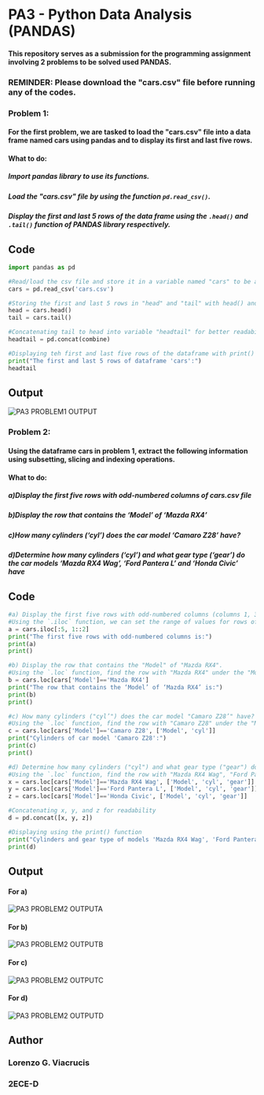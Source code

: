 # PA3 - Python Data Analysis (PANDAS)

#### This repository serves as a submission for the programming assignment involving 2 problems to be solved used PANDAS.

### REMINDER: Please download the "cars.csv" file before running any of the codes.

### Problem 1:
#### For the first problem, we are tasked to load the "cars.csv" file into a data frame named cars using pandas and to display its first and last five rows.

#### What to do:

##### Import pandas library to use its functions.
##### Load the "cars.csv" file by using the function `pd.read_csv()`.
##### Display the first and last 5 rows of the data frame using the `.head()` and `.tail()` function of PANDAS library respectively.

## Code
```python
import pandas as pd

#Read/load the csv file and store it in a variable named "cars" to be able to use its data
cars = pd.read_csv('cars.csv')

#Storing the first and last 5 rows in "head" and "tail" with head() and tail() function respectively
head = cars.head()
tail = cars.tail()

#Concatenating tail to head into variable "headtail" for better readability
headtail = pd.concat(combine)

#Displaying teh first and last five rows of the dataframe with print() finction
print("The first and last 5 rows of dataframe 'cars':")
headtail
```

## Output
![PA3 PROBLEM1 OUTPUT](https://github.com/user-attachments/assets/53582f4c-0f86-490c-bfb5-7f6699a724b0)


### Problem 2:

#### Using the dataframe cars in problem 1, extract the following information using subsetting, slicing and indexing operations.

#### What to do:

##### a)Display the first five rows with odd-numbered columns of cars.csv file
##### b)Display the row that contains the ‘Model’ of ‘Mazda RX4’
##### c)How many cylinders (‘cyl’) does the car model ‘Camaro Z28’ have?
##### d)Determine how many cylinders (‘cyl’) and what gear type (‘gear’) do the car models ‘Mazda RX4 Wag’, ‘Ford Pantera L’ and ‘Honda Civic’ have

## Code
```python
#a) Display the first five rows with odd-numbered columns (columns 1, 3, 5, 7…) of cars.
#Using the `.iloc` function, we can set the range of values for rows of 0 to 5 and columns starting from 1 with an increment of 2 
a = cars.iloc[:5, 1::2]
print("The first five rows with odd-numbered columns is:")
print(a)
print()

#b) Display the row that contains the "Model" of "Mazda RX4". 
#Using the `.loc` function, find the row with "Mazda RX4" under the "Model" category and print all its columns
b = cars.loc[cars['Model']=='Mazda RX4']
print("The row that contains the ‘Model’ of ‘Mazda RX4’ is:")
print(b)
print()

#c) How many cylinders ("cyl’") does the car model "Camaro Z28’" have?
#Using the `.loc` function, find the row with "Camaro Z28" under the "Model" category and print only the column of its cylinders "cyl" and for readability also print "Model"
c = cars.loc[cars['Model']=='Camaro Z28', ['Model', 'cyl']]
print("Cylinders of car model 'Camaro Z28':")
print(c)
print()

#d) Determine how many cylinders ("cyl") and what gear type ("gear") do the car models "Mazda RX4 Wag", "Ford Pantera L" and "Honda Civic" have.
#Using the `.loc` function, find the row with "Mazda RX4 Wag", "Ford Pantera ", and "Honda Civic" under the "Model" category and print only the column of its cylinders "cyl", gear type "gear", and for readability "Model"
x = cars.loc[cars['Model']=='Mazda RX4 Wag', ['Model', 'cyl', 'gear']]
y = cars.loc[cars['Model']=='Ford Pantera L', ['Model', 'cyl', 'gear']]
z = cars.loc[cars['Model']=='Honda Civic', ['Model', 'cyl', 'gear']]

#Concatenating x, y, and z for readability
d = pd.concat([x, y, z])

#Displaying using the print() function
print("Cylinders and gear type of models 'Mazda RX4 Wag', 'Ford Pantera L', and 'Honda Civic':")
print(d)
```

## Output
#### For a)
![PA3 PROBLEM2 OUTPUTA](https://github.com/user-attachments/assets/725d940c-cb1a-49f0-96a2-49bce42f6286)

#### For b)
![PA3 PROBLEM2 OUTPUTB](https://github.com/user-attachments/assets/482139eb-a346-4251-b91d-1aabe83f0575)

#### For c)
![PA3 PROBLEM2 OUTPUTC](https://github.com/user-attachments/assets/e949291d-dbca-4ae2-be60-b96b59cb7a7d)

#### For d)
![PA3 PROBLEM2 OUTPUTD](https://github.com/user-attachments/assets/844816c7-3e20-4f8e-9d38-6f0fee2064a0)

## Author
### Lorenzo G. Viacrucis
### 2ECE-D
